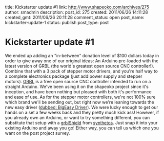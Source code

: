 title: Kickstarter update #1
link: http://www.shapeoko.com/archives/275
author: smadmin
description: 
post_id: 275
created: 2011/06/26 14:11:28
created_gmt: 2011/06/26 20:11:28
comment_status: open
post_name: kickstarter-update-1
status: publish
post_type: post

# Kickstarter update #1

We ended up adding an "in-between" donation level of $100 dollars today in order to give away one of our original ideas: An Arduino pre-loaded with the latest version of GRBL (the world's greatest open source CNC controller!). Combine that with a 3 pack of stepper motor drivers, and you're half way to a complete electronics package (just add power supply and stepper motors). [GRBL](http://dank.bengler.no/-/page/show/5470_grbl?ref=mst) is a free open source CNC controller intended to run on a straight Arduino. We've been using it on the shapeoko project since it's inception, and have been nothing but pleased with both it's performance and ease of use. As for the stepper motor controllers, we're not 100% sure which brand we'll be sending out, but right now we're leaning towards the new easy driver ([dubbed: BigEasy Driver](http://www.schmalzhaus.com/BigEasyDriver/)). We were lucky enough to get our hands on a set a few weeks back and they pretty much kick ass! However, if you already own an Arduino, or want to try something different, you can substitute that setup with a [grblShield](http://www.synthetos.com/wiki/index.php?title=Projects:grblShield) from [synthetos](http://www.synthetos.com/blog/). Just snap it into your existing Arduino and away you go! Either way, you can tell us which one you want on the post project survey.
